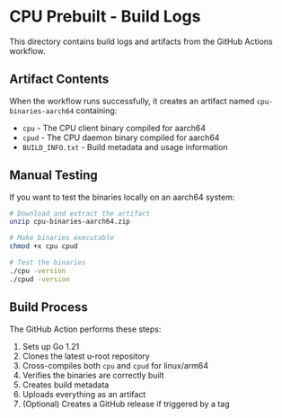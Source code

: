 # CPU Prebuilt - Build Logs

This directory contains build logs and artifacts from the GitHub Actions workflow.

## Artifact Contents

When the workflow runs successfully, it creates an artifact named `cpu-binaries-aarch64` containing:

- `cpu` - The CPU client binary compiled for aarch64
- `cpud` - The CPU daemon binary compiled for aarch64  
- `BUILD_INFO.txt` - Build metadata and usage information

## Manual Testing

If you want to test the binaries locally on an aarch64 system:

```bash
# Download and extract the artifact
unzip cpu-binaries-aarch64.zip

# Make binaries executable
chmod +x cpu cpud

# Test the binaries
./cpu -version
./cpud -version
```

## Build Process

The GitHub Action performs these steps:

1. Sets up Go 1.21
2. Clones the latest u-root repository
3. Cross-compiles both `cpu` and `cpud` for linux/arm64
4. Verifies the binaries are correctly built
5. Creates build metadata
6. Uploads everything as an artifact
7. (Optional) Creates a GitHub release if triggered by a tag
